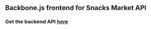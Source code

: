 ## Backbone.js frontend for Snacks Market API

### Get the backend API [here](https://github.com/mejiaro/snacks-market)